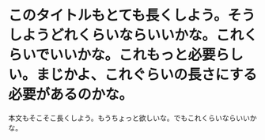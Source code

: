 # このタイトルもとても長くしよう。そうしようどれくらいならいいかな。これくらいでいいかな。これもっと必要らしい。まじかよ、これぐらいの長さにする必要があるのかな。
本文もそこそこ長くしよう。もうちょっと欲しいな。でもこれくらいならいいかな。
